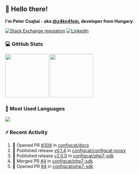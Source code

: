 ## 👋 Hello there!

**I'm Peter Csajtai - aka [@z4kn4fein](https://github.com/z4kn4fein), developer from Hungary.**

[![Stack Exchange reputation](https://img.shields.io/stackexchange/stackoverflow/r/8700582?color=orange&label=reputation&logo=stackoverflow&style=for-the-badge)](https://stackoverflow.com/users/8700582)
[![LinkedIn](https://img.shields.io/badge/linkedin-%230077B5.svg?style=for-the-badge&logo=linkedin&logoColor=white)](https://www.linkedin.com/in/csajtai-p%C3%A9ter-45395341/)

### 💻 GitHub Stats

<div>
  <img height="140px" src="https://github-readme-stats-pcsajtai.vercel.app/api?username=z4kn4fein&show_icons=true&hide_border=true&count_private=true&custom_title=Stats&theme=dracula&line_height=24&hide_title=true">
  <img height="140px" src="https://streak-stats.demolab.com?user=z4kn4fein&theme=dracula&hide_border=true">
  
</div>

### :toolbox: Most Used Languages

<img src="https://github-readme-stats-pcsajtai.vercel.app/api/top-langs/?username=z4kn4fein&theme=dracula&hide_border=true&layout=compact&langs_count=8&hide_title=true">

### :zap: Recent Activity

<!--START_SECTION:activity-->
1. 💪 Opened PR [#308](https://github.com/configcat/docs/pull/308) in [configcat/docs](https://github.com/configcat/docs)
2. 🚀 Published release [v0.1.4](https://github.com/configcat/configcat-proxy/releases/tag/v0.1.4) in [configcat/configcat-proxy](https://github.com/configcat/configcat-proxy)
3. 🚀 Published release [v2.0.0](https://github.com/configcat/php7-sdk/releases/tag/v2.0.0) in [configcat/php7-sdk](https://github.com/configcat/php7-sdk)
4. 🎉 Merged PR [#4](https://github.com/configcat/php7-sdk/pull/4) in [configcat/php7-sdk](https://github.com/configcat/php7-sdk)
5. 💪 Opened PR [#4](https://github.com/configcat/php7-sdk/pull/4) in [configcat/php7-sdk](https://github.com/configcat/php7-sdk)
<!--END_SECTION:activity-->
